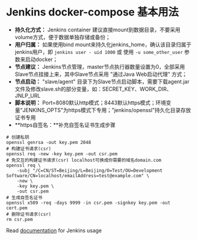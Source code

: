# Jenkins docker-compose 基本用法

- **持久化方式：** Jenkins container 建议直接mount到数据目录，不要采用volume方式，便于数据单独存储或备份；
- **用户归属：** 如果使用bind mount来持久化jenkins_home，确认该目录归属于jenkins用户，即 `jenkins user - uid 1000` 或 使用 `-u some_other_user` 参数来启动docker；
- **节点建议：** Jenkins节点管理，master节点执行器数量设置为0，全部采用Slave节点挂接上来，其中Slave节点采用 "通过Java Web启动代理" 方式；
- **节点启动：** "slave/agent" 目录下为Slave节点启动脚本，需要下载agent.jar文件及修改slave.sh的部分变量，如：SECRET_KEY、WORK_DIR、JNLP_URL
- **脚本说明：** Port=8080默认http模式；8443默认https模式；环境变量"JENKINS_OPTS"为https模式下专用；"jenkins/openssl"持久化目录存放证书专用
- **https自签名：**补充自签名证书生成步骤

```shell
# 创建私钥
openssl genrsa -out key.pem 2048
# 构建证书请求(csr)
openssl req -new -key key.pem -out csr.pem
# 免交互的构建证书请求(csr) localhost可换成你需要的域名domain.com
openssl req \
    -subj "/C=CN/ST=Beijing/L=Beijing/O=Test/OU=Development Software/CN=localhost/emailAddress=test@example.com" \
    -new \
    -key key.pem \
    -out csr.pem
# 生成自签名证书
openssl x509 -req -days 9999 -in csr.pem -signkey key.pem -out cert.pem
# 删除证书请求(csr)
rm csr.pem
```

Read [documentation](https://github.com/jenkinsci/docker/blob/master/README.md) for Jenkins usage
